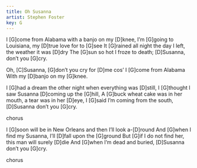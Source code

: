 ```yaml
---
title: Oh Susanna
artist: Stephen Foster
key: G
---
```


I [G]come from Alabama with a banjo on my [D]knee,
I’m [G]going to Louisiana, my [D]true love for to [G]see
It [G]rained all night the day I left, the weather it was [D]dry
The [G]sun so hot I froze to death; [D]Susanna, don’t you [G]cry.

Oh, [C]Susanna, [G]don’t you cry for [D]me
cos’ I [G]come from Alabama
With my [D]banjo on my [G]knee.

I [G]had a dream the other night when everything was [D]still,
I [G]thought I saw Susanna [D]coming up the [G]hill,
A [G]buck wheat cake was in her mouth, a tear was in her [D]eye,
I [G]said I’m coming from the south, [D]Susanna don’t you [G]cry.

chorus

I [G]soon will be in New Orleans and then I’ll look a-[D]round
And [G]when I find my Susanna, I’ll [D]fall upon the [G]ground
But [G]if I do not find her, this man will surely [D]die
And [G]when I’m dead and buried, [D]Susanna don’t you [G]cry.

chorus